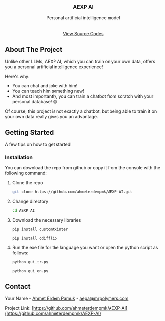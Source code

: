 <a id="readme-top"></a>

<!-- PROJECT LOGO -->
<br />
<div align="center">
  <h3 align="center">AEXP AI</h3>

  <p align="center">
    Personal artificial intelligence model
    <br />
    <br />
    <br />
    <a href="https://github.com/ahmeterdempmk/AEXP-AI">View Source Codes</a>
  </p>
</div>


<!-- ABOUT THE PROJECT -->
## About The Project

Unlike other LLMs, AEXP AI, which you can train on your own data, offers you a personal artificial intelligence experience!

Here's why:
* You can chat and joke with him!
* You can teach him something new!
* And most importantly, you can train a chatbot from scratch with your personal database! :smile:

Of course, this project is not exactly a chatbot, but being able to train it on your own data really gives you an advantage.

<!-- GETTING STARTED -->
## Getting Started

A few tips on how to get started!

### Installation

You can download the repo from github or copy it from the console with the following command:

1. Clone the repo
   ```sh
   git clone https://github.com/ahmeterdempmk/AEXP-AI.git
   ```
2. Change directory
   ```sh
   cd AEXP AI
   ```
3. Download the necessary libraries
   ```sh
   pip install customtkinter
   ```
   ```sh
   pip install cdifflib
   ```
4. Run the exe file for the language you want or open the python script as follows:
   ```sh
   python gui_tr.py
   ```
   ```sh
   python gui_en.py
   ```

<!-- CONTACT -->
## Contact

Your Name - [Ahmet Erdem Pamuk](https://linkedin.com/in/ahmet-erdem-pamuk) - aepa@mrpolymers.com

Project Link: [https://github.com/ahmeterdempmk/AEXP-AI](https://github.com/ahmeterdempmk/AEXP-AI)
